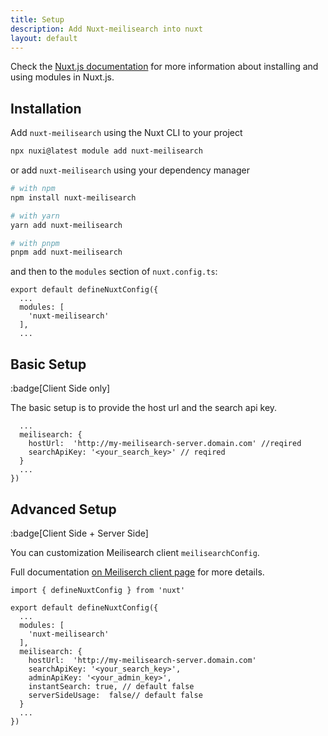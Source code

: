 ```yaml
---
title: Setup
description: Add Nuxt-meilisearch into nuxt
layout: default
---
```


Check the [Nuxt.js documentation](https://nuxtjs.org/api/configuration-modules#the-modules-property) for more information about installing and using modules in Nuxt.js.

## Installation

Add `nuxt-meilisearch` using the Nuxt CLI to your project

```bash
npx nuxi@latest module add nuxt-meilisearch
```

or add `nuxt-meilisearch` using your dependency manager

```bash
# with npm
npm install nuxt-meilisearch

# with yarn
yarn add nuxt-meilisearch

# with pnpm
pnpm add nuxt-meilisearch
```

and then to the `modules` section of `nuxt.config.ts`:

```ts{}[nuxt.config.js]
export default defineNuxtConfig({
  ...
  modules: [
    'nuxt-meilisearch'
  ],
  ...
```

## Basic Setup
:badge[Client Side only]

The basic setup is to provide the host url and the search api key.

```ts{}[nuxt.config.js]
  ...
  meilisearch: {
    hostUrl:  'http://my-meilisearch-server.domain.com' //reqired
    searchApiKey: '<your_search_key>' // reqired
  }
  ...
})
```

## Advanced Setup
:badge[Client Side + Server Side]

You can customization Meilisearch client `meilisearchConfig`.

Full documentation [on Meiliserch client page](https://github.com/meilisearch/instant-meilisearch#-customization) for more details.

```ts{}[nuxt.config.js]
import { defineNuxtConfig } from 'nuxt'

export default defineNuxtConfig({
  ...
  modules: [
    'nuxt-meilisearch'
  ],
  meilisearch: {
    hostUrl:  'http://my-meilisearch-server.domain.com'
    searchApiKey: '<your_search_key>',
    adminApiKey: '<your_admin_key>',
    instantSearch: true, // default false
    serverSideUsage:  false// default false
  }
  ...
})
```
